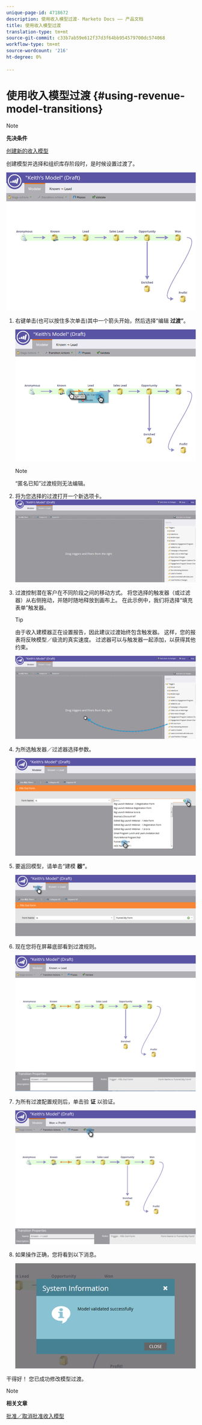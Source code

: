 ```yaml
---
unique-page-id: 4718672
description: 使用收入模型过渡- Marketo Docs —— 产品文档
title: 使用收入模型过渡
translation-type: tm+mt
source-git-commit: c33b7ab59e612f37d3f64bb954579700dc574068
workflow-type: tm+mt
source-wordcount: '216'
ht-degree: 0%

---
```



# 使用收入模型过渡 {#using-revenue-model-transitions}

>[!NOTE]
>
>**先决条件**
>
>[创建新的收入模型](create-a-new-revenue-model.md)

创建模型并选择和组织库存阶段时，是时候设置过渡了。

![](assets/one-2.png)

1. 右键单击(也可以按住多次单击)其中一个箭头开始，然后选择“编辑 **过渡”**。

   ![](assets/two-2.png)

   >[!NOTE]
   >
   >“匿名已知”过渡规则无法编辑。

1. 将为您选择的过渡打开一个新选项卡。   ![](assets/three-1.png)
1. 过渡控制潜在客户在不同阶段之间的移动方式。 将您选择的触发器（或过滤器）从右侧拖动，并随时随地释放到画布上。 在此示例中，我们将选择“填充表单”触发器。

   >[!TIP]
   >
   >由于收入建模器正在设置报告，因此建议过渡始终包含触发器。 这样，您的报表将反映模型／级流的真实速度。 过滤器可以与触发器一起添加，以获得其他约束。

   ![](assets/four-2.png)

1. 为所选触发器／过滤器选择参数。

   ![](assets/five-2.png)

1. 要返回模型，请单击“建模 **器”**。

   ![](assets/six.png)

1. 现在您将在屏幕底部看到过渡规则。

   ![](assets/seven.png)

1. 为所有过渡配置规则后，单击验 **证** 以验证。

   ![](assets/eight.png)

1. 如果操作正确，您将看到以下消息。

   ![](assets/nine.png)

干得好！ 您已成功修改模型过渡。

>[!NOTE]
>
>**相关文章**
>
>[批准／取消批准收入模型](approve-unapprove-a-revenue-model.md)
